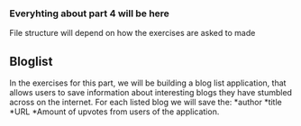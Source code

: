 ### Everyhting about part 4 will be here

File structure will depend on how the exercises are asked to made

## Bloglist

In the exercises for this part, we will be building a blog list application, that allows users to save information about interesting blogs they have stumbled across on the internet. For each listed blog we will save the:
*author
*title
*URL
*Amount of upvotes from users of the application.